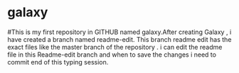 # galaxy
#This is my first repository in GITHUB named galaxy.After creating Galaxy , i have created a branch named readme-edit. This branch readme edit has the exact files like the master branch of the repository . i can edit the readme file in this Readme-edit branch and when to save the changes i need to commit end of this typing session.
